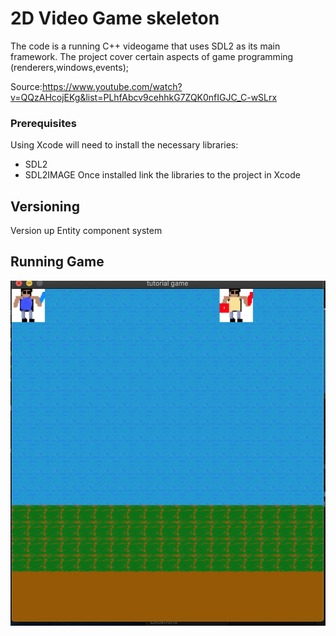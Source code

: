 # 2D Video Game skeleton 
The code is a running C++ videogame that uses SDL2 as its main framework.
The project cover certain aspects of game programming (renderers,windows,events);

Source:https://www.youtube.com/watch?v=QQzAHcojEKg&list=PLhfAbcv9cehhkG7ZQK0nfIGJC_C-wSLrx


### Prerequisites
Using Xcode will need to install the necessary libraries:
  - SDL2
  - SDL2IMAGE
Once installed link the libraries to the project in Xcode


## Versioning

Version up Entity component system
## Running Game
![Test Image](https://github.com/CristianBrazales/GameProject/blob/master/assets/Screen%20Shot%202020-07-21%20at%2011.27.49%20AM.png)


